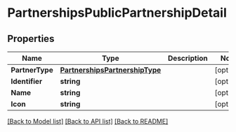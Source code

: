 # PartnershipsPublicPartnershipDetail

## Properties
Name | Type | Description | Notes
------------ | ------------- | ------------- | -------------
**PartnerType** | [**PartnershipsPartnershipType**](Partnerships.PartnershipType.md) |  | [optional] 
**Identifier** | **string** |  | [optional] 
**Name** | **string** |  | [optional] 
**Icon** | **string** |  | [optional] 

[[Back to Model list]](../README.md#documentation-for-models) [[Back to API list]](../README.md#documentation-for-api-endpoints) [[Back to README]](../README.md)


